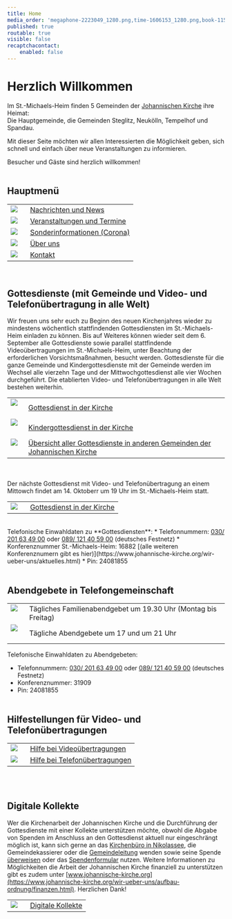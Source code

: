 ```yaml
---
title: Home
media_order: 'megaphone-2223049_1280.png,time-1606153_1280.png,book-1157658_1280.png,csm_Altar-denoise_2052648ed2.jpg,csm_IMG_1064_aac979a1a7.jpg,group-1824145_1280.png,at-sign-1083508_1280.png,IMG_7408.JPG,csm_velten_altar_69ddeeb6c1.jpg,csm_2008_-_Elster_Altar_df63a7a87e.jpg,csm_D__sseldorf_2a84004819.jpg,Bildschirmfoto 2020-05-29 um 08.23.44.png,Pfingsten 2018 noch kleiner.jpg,DSC_0013_reduziert.JPG,csm_50JahreGemeindeBremen_Altar_c8bc6d2319.jpg,P1120210.jpg,ca22da601822ed901582ed5d4a80606aaf00d88f-study-8629941920.jpeg,d6fa26fc7351ecee3a1799d022df26220cfdd6f7-blur-18674021920.jpeg,Bildschirmfoto 2020-06-20 um 11.17.45.png,Bildschirmfoto 2020-06-20 um 11.17.56.png,f263ebb89140a0fd4a72ef1090b43b95e7951040-euro-1453861280.png,icon_kontakt-nachricht schreiben.png,icon_nachrichten-news.png,icon_sonderinformationen.png,icon_über uns.png,icon_veranstaltungen-termine.png,icon_nachrichten-news_alternativ.png,icon_veranstaltungen-termine_alternativ.png,A4F49092-F274-430D-ACC6-4625F2F70052.jpeg'
published: true
routable: true
visible: false
recaptchacontact:
    enabled: false
---
```


# Herzlich Willkommen
Im St.-Michaels-Heim finden 5 Gemeinden der  [Johannischen Kirche](https://www.johannische-kirche.org) ihre Heimat:  
Die Hauptgemeinde, die Gemeinden Steglitz, Neukölln, Tempelhof und Spandau.

Mit dieser Seite möchten wir allen Interessierten die Möglichkeit geben, sich schnell und einfach über neue Veranstaltungen zu informieren.  

Besucher und Gäste sind herzlich willkommen!
<br><br>

## Hauptmenü
|  |  |
| ------ | ----------- |
| [![](icon_nachrichten-news_alternativ.png?cropResize=100,100)](https://smh-gemeinden.de/news)<font color="white">.     .</font> | [Nachrichten und News](https://smh-gemeinden.de/news) |
| [![](icon_veranstaltungen-termine_alternativ.png?cropResize=100,100)](https://smh-gemeinden.de/veranstaltungen)<font color="white">.     .</font> | [Veranstaltungen und Termine](https://smh-gemeinden.de/veranstaltungen) |
| [![](icon_sonderinformationen.png?cropResize=100,100)](https://smh-gemeinden.de/sonderinformation)<font color="white">.     .</font> | [Sonderinformationen (Corona)](https://smh-gemeinden.de/sonderinformation) |
| [![](icon_%C3%BCber%20uns.png?cropResize=100,100)](https://smh-gemeinden.de/ueber-uns)<font color="white">.     .</font> | [Über uns](https://smh-gemeinden.de/ueber-uns) |
| [![](icon_kontakt-nachricht%20schreiben.png?cropResize=100,100)](https://smh-gemeinden.de/kontakt)<font color="white">.     .</font> | [Kontakt](https://smh-gemeinden.de/kontakt) |
<br>

## Gottesdienste (mit Gemeinde und Video- und Telefonübertragung in alle Welt)
Wir freuen uns sehr euch zu Beginn des neuen Kirchenjahres wieder zu mindestens wöchentlich stattfindenden Gottesdiensten im St.-Michaels-Heim einladen zu können. Bis auf Weiteres können wieder seit dem 6. September alle Gottesdienste sowie parallel stattfindende Videoübertragungen im St.-Michaels-Heim, unter Beachtung der erforderlichen Vorsichtsmaßnahmen, besucht werden. Gottesdienste für die ganze Gemeinde und Kindergottesdienste mit der Gemeinde werden im Wechsel alle vierzehn Tage und der Mittwochgottesdienst alle vier Wochen durchgeführt. Die etablierten Video- und Telefonübertragungen in alle Welt bestehen weiterhin. 

|  |  |
| ------ | ----------- |
| [![](csm_IMG_1064_aac979a1a7.jpg?cropResize=130,130)](https://www.johannische-kirche.org/mediathek/live-gottesdienst.html)<font color="white">.     .</font> | [Gottesdienst in der Kirche](https://www.johannische-kirche.org/mediathek/live-gottesdienst.html) |
| [![](csm_IMG_1064_aac979a1a7.jpg?cropResize=130,130)](https://www.johannische-kirche.org/mediathek/live-gottesdienst/live-kindergottesdienst.html)<font color="white">.     .</font> | [Kindergottesdienst in der Kirche](https://www.johannische-kirche.org/mediathek/live-gottesdienst/live-kindergottesdienst.html) |
| [![](csm_Altar-denoise_2052648ed2.jpg?cropResize=130,130)](https://smh-gemeinden.de/news/gottesdienste-am-kommenden-sonntag)<font color="white">.     .</font> | [Übersicht aller Gottesdienste in anderen Gemeinden der Johannischen Kirche](https://smh-gemeinden.de/news/gottesdienste-am-kommenden-sonntag) |

<br><br>
Der nächste Gottesdienst mit Video- und Telefonübertragung an einem Mittowch findet am 14. Oktoberr um 19 Uhr im St.-Michaels-Heim statt.

|  |  |
| ------ | ----------- |
| [![](csm_IMG_1064_aac979a1a7.jpg?cropResize=130,130)](https://www.johannische-kirche.org/mediathek/live-gottesdienst.html)<font color="white">.     .</font> | [Gottesdienst in der Kirche](https://www.johannische-kirche.org/mediathek/live-gottesdienst.html) |
<br>
Telefonische Einwahldaten zu **Gottesdiensten**:
* Telefonnummern: <a href="tel:+4930201 63 49 00">030/ 201 63 49 00</a> oder <a href="tel:+4989 121 40 59 00">089/ 121 40 59 00</a> (deutsches Festnetz)
* Konferenznummer St.-Michaels-Heim: 16882 [(alle weiteren Konferenznumern gibt es hier)](https://www.johannische-kirche.org/wir-ueber-uns/aktuelles.html)
* Pin: 24081855
<br><br>

## Abendgebete in Telefongemeinschaft

|  |  |
| ------ | ----------- |
| ![](d6fa26fc7351ecee3a1799d022df26220cfdd6f7-blur-18674021920.jpeg?cropResize=130,130)<font color="white">.     .</font> | Tägliches Familienabendgebet um 19.30 Uhr (Montag bis Freitag)|
| ![](ca22da601822ed901582ed5d4a80606aaf00d88f-study-8629941920.jpeg?cropResize=130,130)<font color="white">.     .</font> | Tägliche Abendgebete um 17 und um 21 Uhr |

Telefonische Einwahldaten zu Abendgebeten:
* Telefonnummern: <a href="tel:+4930201 63 49 00">030/ 201 63 49 00</a> oder <a href="tel:+4989 121 40 59 00">089/ 121 40 59 00</a> (deutsches Festnetz)
* Konferenznummer: 31909
* Pin: 24081855
<br><br>

## Hilfestellungen für Video- und Telefonübertragungen
|  |  |
| ------ | ----------- |
| [![](Bildschirmfoto%202020-06-20%20um%2011.17.45.png?cropResize=130,130)](https://smh-gemeinden.de/news/hilfestellungen-fuer-video-und-telefonuebertragungen)<font color="white">.     .</font> | [Hilfe bei Videoübertragungen](https://smh-gemeinden.de/news/hilfestellungen-fuer-video-und-telefonuebertragungen) |
| [![](Bildschirmfoto%202020-06-20%20um%2011.17.56.png?cropResize=130,130)](https://smh-gemeinden.de/news/hilfestellungen-fuer-video-und-telefonuebertragungen)<font color="white">.     .</font> | [Hilfe bei Telefonübertragungen](https://smh-gemeinden.de/news/hilfestellungen-fuer-video-und-telefonuebertragungen) |
<br><br>

## Digitale Kollekte
Wer die Kirchenarbeit der Johannischen Kirche und die Durchführung der Gottesdienste mit einer Kollekte unterstützen möchte, obwohl die Abgabe von Spenden im Anschluss an den Gottesdienst aktuell nur eingeschrängt möglich ist, kann sich gerne an das [Kirchenbüro in Nikolassee](https://www.johannische-kirche.org/gemeindeleben.html), die Gemeindekassierer oder die [Gemeindeleitung](https://www.johannische-kirche.org/gemeindeleben/berlin-smh.html) wenden sowie seine Spende [überweisen](https://smh-gemeinden.de/ueber-uns) oder das [Spendenformular](https://secure.spendenbank.de/form/3469) nutzen. Weitere Informationen zu Möglichkeiten die Arbeit der Johannischen Kirche finanziell zu unterstützen gibt es zudem unter [www.johannische-kirche.org](https://www.johannische-kirche.org/wir-ueber-uns/aufbau-ordnung/finanzen.html). Herzlichen Dank!

|  |  |
| ------ | ----------- |
| [![](f263ebb89140a0fd4a72ef1090b43b95e7951040-euro-1453861280.png?cropResize=130,130)](https://secure.spendenbank.de/form/3469)<font color="white">.     .</font> | [Digitale Kollekte](https://secure.spendenbank.de/form/3469) |